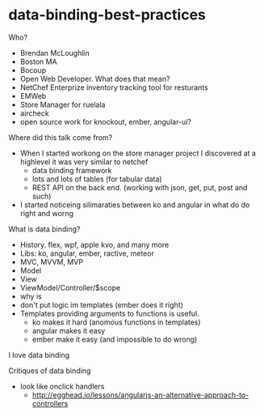 data-binding-best-practices
===========================
Who?
- Brendan McLoughlin
- Boston MA
- Bocoup
- Open Web Developer. What does that mean?
- NetChef Enterprize inventory tracking tool for resturants
- EMWeb
- Store Manager for ruelala
- aircheck
- open source work for knockout, ember, angular-ui?

Where did this talk come from?
- When I started workong on the store manager project I discovered at a highlevel it was very similar to netchef
  - data binding framework
  - lots and lots of tables (for tabular data)
  - REST API on the back end. (working with json, get, put, post and such)
- I started noticeing silimaraties between ko and angular in what do do right and worng

What is data binding?
- History. flex, wpf, apple kvo, and many more
- Libs: ko, angular, ember, ractive, meteor
- MVC, MVVM, MVP
- Model
- View
- ViewModel/Controller/$scope
- why is 
- don't put logic im templates (ember does it right)
- Templates providing arguments to functions is useful.
  - ko makes it hard (anomous functions in templates)
  - angular makes it easy
  - ember make it easy (and impossible to do wrong)

I love data binding

Critiques of data binding
- look like onclick handlers
  - http://egghead.io/lessons/angularjs-an-alternative-approach-to-controllers
